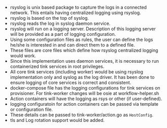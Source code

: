 - rsyslog is unix based package to capture the logs in a connected network. This entails having centralized logging using rsyslog. 
- rsyslog is based on the top of syslog. 
- rsyslog reads the log in syslog daemon service.
- rsyslog will run on a logging server. Description of this logging server will be provided as a part of logging configuration.
- Using some configuration files as rules, the user can define the logs he/she is interested in and can direct them to a defined file.
- These files are core files which define how rsyslog centralized logging would work. 
- Since this implementation uses daemon services, it is necessary to run containerized tink services in root privileges. 
- All core tink services (including worker) would be using rsyslog implementation only and syslog as the log driver. It has been done to ensure logging of core services is correct and consistent. 
- docker-compose file has the logging configurations for tink services on provisioner. For tink-worker changes will be osie at workflow-helper.sh
- Action containers will have the logging as rsys or other (if user-defined).
- logging configuratoin for action containers can be passed via template or configuration file. 
- These details can be passed to tink-worker/action.go as `HostConfig`.
- tls and Log rotation support would be added. 
